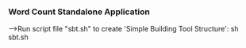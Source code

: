 ### Word Count Standalone Application
-->Run script file "sbt.sh" to create 'Simple Building Tool Structure':
sh sbt.sh


